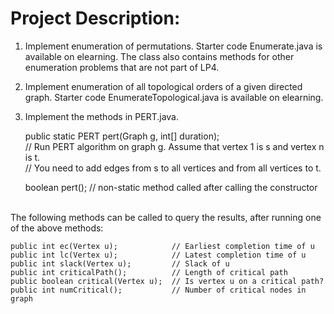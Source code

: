 # Project Description:

1. Implement enumeration of permutations. Starter code Enumerate.java is available on elearning.
   The class also contains methods for other enumeration problems that are not part of LP4.

2. Implement enumeration of all topological orders of a given directed graph.
   Starter code EnumerateTopological.java is available on elearning.

3. Implement the methods in PERT.java.

	public static PERT pert(Graph g, int[] duration);
	<br>// Run PERT algorithm on graph g. Assume that vertex 1 is s and vertex n is t.
	<br>// You need to add edges from s to all vertices and from all vertices to t.

	boolean pert();  // non-static method called after calling the constructor

  <br> The following methods can be called to query the results, after running one of the above methods:

	public int ec(Vertex u);            // Earliest completion time of u
	public int lc(Vertex u);            // Latest completion time of u
	public int slack(Vertex u);         // Slack of u
	public int criticalPath();          // Length of critical path
	public boolean critical(Vertex u);  // Is vertex u on a critical path?
	public int numCritical();           // Number of critical nodes in graph

